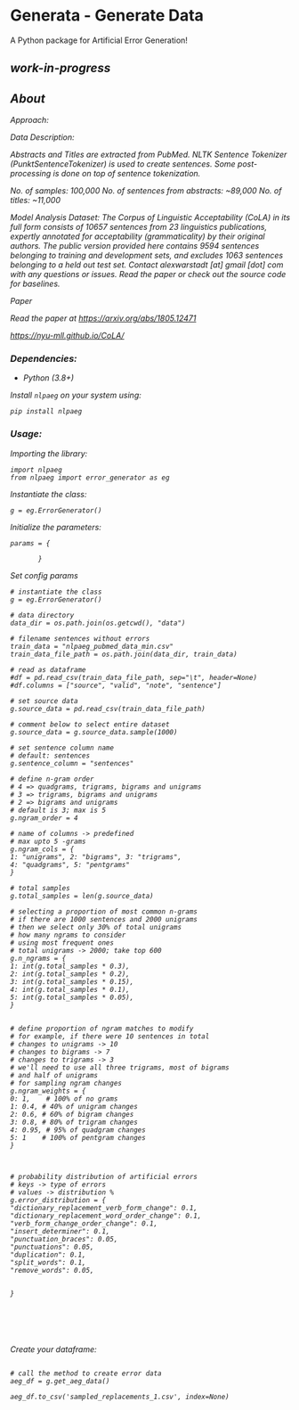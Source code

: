 # Generata - Generate Data

A Python package for Artificial Error Generation!

## <i> work-in-progress

## About

Approach:


Data Description:

Abstracts and Titles are extracted from PubMed. NLTK Sentence Tokenizer (PunktSentenceTokenizer) is used to create sentences. Some post-processing is done on top of sentence tokenization.

No. of samples: 100,000
No. of sentences from abstracts: ~89,000
No. of titles: ~11,000




Model Analysis Dataset: The Corpus of Linguistic Acceptability (CoLA) in its full form consists of 10657 sentences from 23 linguistics publications, expertly annotated for acceptability (grammaticality) by their original authors. The public version provided here contains 9594 sentences belonging to training and development sets, and excludes 1063 sentences belonging to a held out test set. Contact alexwarstadt [at] gmail [dot] com with any questions or issues. Read the paper or check out the source code for baselines.

Paper 

Read the paper at https://arxiv.org/abs/1805.12471

https://nyu-mll.github.io/CoLA/


### Dependencies:

+ Python (3.8+)


Install `nlpaeg` on your system using:

```
pip install nlpaeg
```


### Usage:

Importing the library: 

```
import nlpaeg
from nlpaeg import error_generator as eg
```


Instantiate the class:

```
g = eg.ErrorGenerator()
```


Initialize the parameters:

```
params = {

       }
```

Set config params
```
# instantiate the class
g = eg.ErrorGenerator()

# data directory
data_dir = os.path.join(os.getcwd(), "data")

# filename sentences without errors
train_data = "nlpaeg_pubmed_data_min.csv"
train_data_file_path = os.path.join(data_dir, train_data)

# read as dataframe
#df = pd.read_csv(train_data_file_path, sep="\t", header=None)
#df.columns = ["source", "valid", "note", "sentence"]

# set source data
g.source_data = pd.read_csv(train_data_file_path)

# comment below to select entire dataset
g.source_data = g.source_data.sample(1000)

# set sentence column name
# default: sentences
g.sentence_column = "sentences"

# define n-gram order
# 4 => quadgrams, trigrams, bigrams and unigrams
# 3 => trigrams, bigrams and unigrams
# 2 => bigrams and unigrams
# default is 3; max is 5
g.ngram_order = 4

# name of columns -> predefined
# max upto 5 -grams
g.ngram_cols = {
1: "unigrams", 2: "bigrams", 3: "trigrams", 
4: "quadgrams", 5: "pentgrams"
}

# total samples
g.total_samples = len(g.source_data)

# selecting a proportion of most common n-grams
# if there are 1000 sentences and 2000 unigrams
# then we select only 30% of total unigrams
# how many ngrams to consider
# using most frequent ones
# total unigrams -> 2000; take top 600
g.n_ngrams = {
1: int(g.total_samples * 0.3),
2: int(g.total_samples * 0.2),
3: int(g.total_samples * 0.15),
4: int(g.total_samples * 0.1),
5: int(g.total_samples * 0.05),
}


# define proportion of ngram matches to modify
# for example, if there were 10 sentences in total
# changes to unigrams -> 10
# changes to bigrams -> 7
# changes to trigrams -> 3
# we'll need to use all three trigrams, most of bigrams
# and half of unigrams
# for sampling ngram changes
g.ngram_weights = {
0: 1,    # 100% of no grams
1: 0.4, # 40% of unigram changes
2: 0.6, # 60% of bigram changes
3: 0.8, # 80% of trigram changes
4: 0.95, # 95% of quadgram changes
5: 1    # 100% of pentgram changes
}



# probability distribution of artificial errors
# keys -> type of errors
# values -> distribution %
g.error_distribution = {
"dictionary_replacement_verb_form_change": 0.1,
"dictionary_replacement_word_order_change": 0.1,
"verb_form_change_order_change": 0.1,
"insert_determiner": 0.1,
"punctuation_braces": 0.05,
"punctuations": 0.05,
"duplication": 0.1,
"split_words": 0.1,
"remove_words": 0.05,


}






```

Create your dataframe:

```

# call the method to create error data
aeg_df = g.get_aeg_data()

aeg_df.to_csv('sampled_replacements_1.csv', index=None)

```



